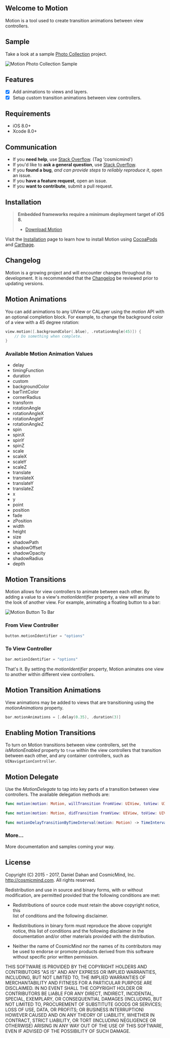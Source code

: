 ## Welcome to Motion

Motion is a tool used to create transition animations between view controllers. 

## Sample

Take a look at a sample [Photo Collection](https://github.com/CosmicMind/Samples/tree/master/Motion/PhotoCollection) project.

![Motion Photo Collection Sample](http://www.cosmicmind.com/motion/cosmicmind_motion_sample.gif)

## Features

- [x] Add animations to views and layers.
- [x] Setup custom transition animations between view controllers.

## Requirements

* iOS 8.0+
* Xcode 8.0+

## Communication

- If you **need help**, use [Stack Overflow](http://stackoverflow.com/questions/tagged/cosmicmind). (Tag 'cosmicmind')
- If you'd like to **ask a general question**, use [Stack Overflow](http://stackoverflow.com/questions/tagged/cosmicmind).
- If you **found a bug**, _and can provide steps to reliably reproduce it_, open an issue.
- If you **have a feature request**, open an issue.
- If you **want to contribute**, submit a pull request.

## Installation

> **Embedded frameworks require a minimum deployment target of iOS 8.**
> - [Download Motion](https://github.com/CosmicMind/Motion/archive/master.zip)

Visit the [Installation](https://github.com/CosmicMind/Motion/wiki/Installation) page to learn how to install Motion using [CocoaPods](http://cocoapods.org) and [Carthage](https://github.com/Carthage/Carthage).

## Changelog

Motion is a growing project and will encounter changes throughout its development. It is recommended that the [Changelog](https://github.com/CosmicMind/Motion/wiki/Changelog) be reviewed prior to updating versions.

## Motion Animations

You can add animations to any UIView or CALayer using the *motion* API with an optional completion block. For example, to change the background color of a view with a 45 degree rotation:

```swift
view.motion([.backgroundColor(.blue), .rotationAngle(45)]) {
    // Do something when complete.
}
``` 

### Available Motion Animation Values

- delay
- timingFunction
- duration
- custom
- backgroundColor
- barTintColor
- cornerRadius
- transform
- rotationAngle
- rotationAngleX
- rotationAngleY
- rotationAngleZ
- spin
- spinX
- spinY
- spinZ
- scale
- scaleX
- scaleY
- scaleZ
- translate
- translateX
- translateY
- translateZ
- x
- y
- point
- position
- fade
- zPosition
- width
- height
- size
- shadowPath
- shadowOffset
- shadowOpacity
- shadowRadius
- depth

## Motion Transitions

Motion allows for view controllers to animate between each other. By adding a value to a view's *motionIdentifier* property, a view will animate to the look of another view. For example, animating a floating button to a bar:

![Motion Button To Bar](http://www.cosmicmind.com/motion/cosmicmind_motion_button_to_bar.gif)

### From View Controller

```swift
button.motionIdentifier = "options"
```

### To View Controller

```swift
bar.motionIdentifier = "options"
```

That's it. By setting the *motionIdentifier* property, Motion animates one view to another within different view controllers.

## Motion Transition Animations

View animations may be added to views that are transitioning using the *motionAnimations* property.

```swift
bar.motionAnimations = [.delay(0.35), .duration(3)]
```

## Enabling Motion Transitions

To turn on Motion transitions between view controllers, set the *isMotionEnabled* property to `true` within the view controllers that transition between each other, and any container controllers, such as `UINavigationController`.

## Motion Delegate

Use the *MotionDelegate* to tap into key parts of a transition between view controllers. The available delegation methods are: 

```swift
func motion(motion: Motion, willTransition fromView: UIView, toView: UIView)
    
func motion(motion: Motion, didTransition fromView: UIView, toView: UIView)
    
func motionDelayTransitionByTimeInterval(motion: Motion) -> TimeInterval
```

### More...

More documentation and samples coming your way. 

## License

Copyright (C) 2015 - 2017, Daniel Dahan and CosmicMind, Inc. <http://cosmicmind.com>. All rights reserved.

Redistribution and use in source and binary forms, with or without modification, are permitted provided that the following conditions are met:

*   Redistributions of source code must retain the above copyright notice, this     
    list of conditions and the following disclaimer.

*   Redistributions in binary form must reproduce the above copyright notice,
    this list of conditions and the following disclaimer in the documentation
    and/or other materials provided with the distribution.

*   Neither the name of CosmicMind nor the names of its
    contributors may be used to endorse or promote products derived from
    this software without specific prior written permission.

THIS SOFTWARE IS PROVIDED BY THE COPYRIGHT HOLDERS AND CONTRIBUTORS "AS IS" AND ANY EXPRESS OR IMPLIED WARRANTIES, INCLUDING, BUT NOT LIMITED TO, THE IMPLIED WARRANTIES OF MERCHANTABILITY AND FITNESS FOR A PARTICULAR PURPOSE ARE DISCLAIMED. IN NO EVENT SHALL THE COPYRIGHT HOLDER OR CONTRIBUTORS BE LIABLE FOR ANY DIRECT, INDIRECT, INCIDENTAL, SPECIAL, EXEMPLARY, OR CONSEQUENTIAL DAMAGES (INCLUDING, BUT NOT LIMITED TO, PROCUREMENT OF SUBSTITUTE GOODS OR SERVICES; LOSS OF USE, DATA, OR PROFITS; OR BUSINESS INTERRUPTION) HOWEVER CAUSED AND ON ANY THEORY OF LIABILITY, WHETHER IN CONTRACT, STRICT LIABILITY, OR TORT (INCLUDING NEGLIGENCE OR OTHERWISE) ARISING IN ANY WAY OUT OF THE USE OF THIS SOFTWARE, EVEN IF ADVISED OF THE POSSIBILITY OF SUCH DAMAGE.
